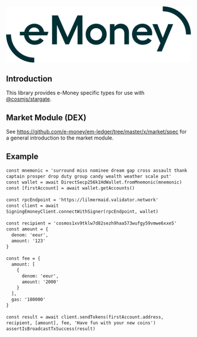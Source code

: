 ![e-Money wordmark](docs/e-money-wordmark.svg)

## Introduction

This library provides e-Money specific types for use with [@cosmjs/stargate](https://github.com/cosmos/cosmjs/blob/main/packages/stargate).

## Market Module (DEX)

See https://github.com/e-money/em-ledger/tree/master/x/market/spec for a general introduction to the market module.

## Example
```
const mnemonic = 'surround miss nominee dream gap cross assault thank captain prosper drop duty group candy wealth weather scale put'
const wallet = await DirectSecp256k1HdWallet.fromMnemonic(mnemonic)
const [firstAccount] = await wallet.getAccounts()

const rpcEndpoint = 'https://lilmermaid.validator.network'
const client = await SigningEmoneyClient.connectWithSigner(rpcEndpoint, wallet)

const recipient = 'cosmos1xv9tklw7d82sezh9haa573wufgy59vmwe6xxe5'
const amount = {
  denom: 'eeur',
  amount: '123'
}

const fee = {
  amount: [
    {
      denom: 'eeur',
      amount: '2000'
    }
  ],
  gas: '180000'
}

const result = await client.sendTokens(firstAccount.address, recipient, [amount], fee, 'Have fun with your new coins')
assertIsBroadcastTxSuccess(result)
```